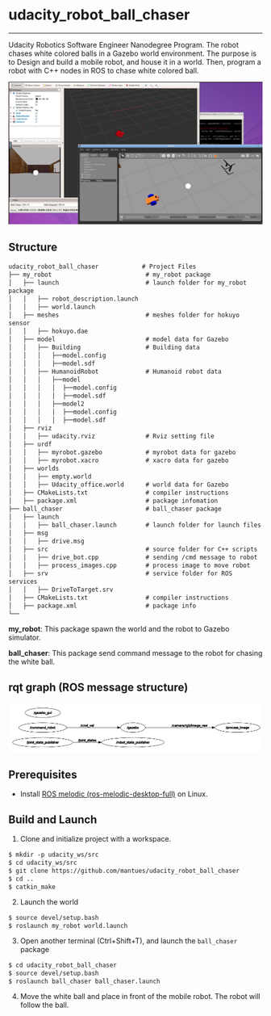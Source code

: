 # udacity_robot_ball_chaser
----
 Udacity Robotics Software Engineer Nanodegree Program. The robot chases white colored balls in a Gazebo world environment. The purpose is to Design and build a mobile robot, and house it in a world. Then, program a robot with C++ nodes in ROS to chase white colored ball.

<img src="image/capture.png">



## Structure
```
udacity_robot_ball_chaser            # Project Files
├── my_robot                          # my_robot package
│   ├── launch                        # launch folder for my_robot package
│   │   ├── robot_description.launch
│   │   ├── world.launch
│   ├── meshes                        # meshes folder for hokuyo sensor
│   │   ├── hokuyo.dae
│   ├── model                         # model data for Gazebo
│   │   ├── Building                  # Building data
│   │   │   ├──model.config
│   │   │   ├──model.sdf
│   │   ├── HumanoidRobot             # Humanoid robot data
│   │   │   ├──model
│   │   │   │  ├──model.config
│   │   │   │  ├──model.sdf
│   │   │   ├──model2
│   │   │   │  ├──model.config
│   │   │   │  ├──model.sdf
│   ├── rviz
│   │   ├── udacity.rviz              # Rviz setting file
│   ├── urdf
│   │   ├── myrobot.gazebo            # myrobot data for gazebo
│   │   ├── myrobot.xacro             # xacro data for gazebo
│   ├── worlds
│   │   ├── empty.world
│   │   ├── Udacity_office.world      # world data for Gazebo
│   ├── CMakeLists.txt                # compiler instructions
│   ├── package.xml                   # package infomation
├── ball_chaser                       # ball_chaser package
│   ├── launch
│   │   ├── ball_chaser.launch        # launch folder for launch files
│   ├── msg
│   │   ├── drive.msg
│   ├── src                           # source folder for C++ scripts
│   │   ├── drive_bot.cpp             # sending /cmd message to robot
│   │   ├── process_images.cpp        # process image to move robot
│   ├── srv                           # service folder for ROS services
│   │   ├── DriveToTarget.srv
│   ├── CMakeLists.txt                # compiler instructions
│   ├── package.xml                   # package info
└──
```
**my_robot**: This package spawn the world and the robot to Gazebo simulator.

**ball_chaser**: This package send command message to the robot for chasing the white ball.
## rqt graph (ROS message structure)
<img src="image/rqt_graph.png">

## Prerequisites
 
* Install [ROS melodic (ros-melodic-desktop-full)](http://wiki.ros.org/melodic/Installation/Ubuntu) on Linux.


## Build and Launch

1. Clone and initialize project with a workspace.
```console
$ mkdir -p udacity_ws/src
$ cd udacity_ws/src
$ git clone https://github.com/mantues/udacity_robot_ball_chaser
$ cd ..
$ catkin_make
```

2. Launch the world
```
$ source devel/setup.bash
$ roslaunch my_robot world.launch
```

3. Open another terminal (Ctrl+Shift+T), and launch the `ball_chaser` package
```
$ cd udacity_robot_ball_chaser
$ source devel/setup.bash
$ roslaunch ball_chaser ball_chaser.launch
```

4. Move the white ball and place in front of the mobile robot. The robot will follow the ball.
